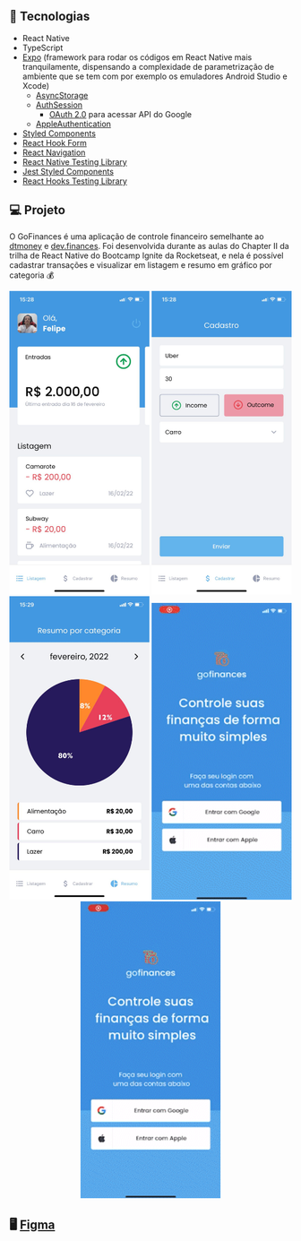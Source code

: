 ## 🚀 Tecnologias

- React Native
- TypeScript
- [Expo](https://expo.dev/) (framework para rodar os códigos em React Native mais tranquilamente, dispensando a complexidade de parametrização de ambiente que se tem com por exemplo os emuladores Android Studio e Xcode)
  - [AsyncStorage](https://docs.expo.dev/versions/v44.0.0/sdk/async-storage/)
  - [AuthSession](https://docs.expo.dev/versions/latest/sdk/auth-session/)
    - [OAuth 2.0](https://developers.google.com/identity/protocols/oauth2/javascript-implicit-flow) para acessar API do Google
  - [AppleAuthentication](https://docs.expo.dev/versions/v44.0.0/sdk/apple-authentication/)
- [Styled Components](https://styled-components.com/)
- [React Hook Form](https://react-hook-form.com/)
- [React Navigation](https://reactnavigation.org/)
- [React Native Testing Library](https://callstack.github.io/react-native-testing-library/)
- [Jest Styled Components](https://github.com/styled-components/jest-styled-components)
- [React Hooks Testing Library](https://github.com/testing-library/react-hooks-testing-library)

## 💻 Projeto

O GoFinances é uma aplicação de controle financeiro semelhante ao [dtmoney](https://github.com/FelipeBrenner/ignite-reactjs-dtmoney) e [dev.finances](https://github.com/FelipeBrenner/maratona-discover-01-devfinances). Foi desenvolvida durante as aulas do Chapter II da trilha de React Native do Bootcamp Ignite da Rocketseat, e nela é possível cadastrar transações e visualizar em listagem e resumo em gráfico por categoria 💰

<p align="center">
  <img alt="print1" title="Print 1 App" src="./.github/print1.jpeg" width ="250"/>
  <img alt="print2" title="Print 2 App" src="./.github/print2.jpeg" width ="250"/>
  <img alt="print3" title="Print 3 App" src="./.github/print3.jpeg" width ="250"/>
  <img alt="gif1" title="Gif 1 App" src="./.github/gif1.gif" width ="250"/>
  <img alt="gif2" title="Gif 2 App" src="./.github/gif2.gif" width ="250"/>
</p>

## 🖥️ [Figma](https://www.figma.com/file/vThJ6qrb4HDT6RfO5sJGu0/GoFinances-Ignite?node-id=0%3A1)

